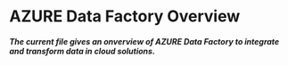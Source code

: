 # AZURE Data Factory Overview
##### The current file gives an onverview of AZURE Data Factory to integrate and transform data in cloud solutions.
